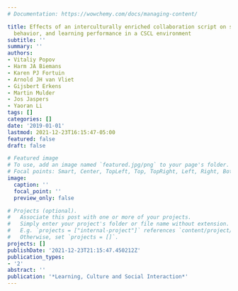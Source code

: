 ```yaml
---
# Documentation: https://wowchemy.com/docs/managing-content/

title: Effects of an interculturally enriched collaboration script on student attitudes,
  behavior, and learning performance in a CSCL environment
subtitle: ''
summary: ''
authors:
- Vitaliy Popov
- Harm JA Biemans
- Karen PJ Fortuin
- Arnold JH van Vliet
- Gijsbert Erkens
- Martin Mulder
- Jos Jaspers
- Yaoran Li
tags: []
categories: []
date: '2019-01-01'
lastmod: 2021-12-23T16:15:47-05:00
featured: false
draft: false

# Featured image
# To use, add an image named `featured.jpg/png` to your page's folder.
# Focal points: Smart, Center, TopLeft, Top, TopRight, Left, Right, BottomLeft, Bottom, BottomRight.
image:
  caption: ''
  focal_point: ''
  preview_only: false

# Projects (optional).
#   Associate this post with one or more of your projects.
#   Simply enter your project's folder or file name without extension.
#   E.g. `projects = ["internal-project"]` references `content/project/deep-learning/index.md`.
#   Otherwise, set `projects = []`.
projects: []
publishDate: '2021-12-23T21:15:47.450212Z'
publication_types:
- '2'
abstract: ''
publication: '*Learning, Culture and Social Interaction*'
---
```

